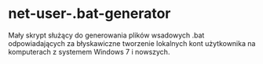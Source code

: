 # net-user-.bat-generator
Mały skrypt służący do generowania plików wsadowych .bat odpowiadających za błyskawiczne tworzenie lokalnych kont użytkownika na komputerach z systemem Windows 7 i nowszych.
